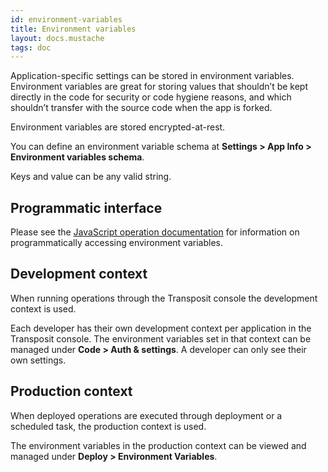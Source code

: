 ```yaml
---
id: environment-variables
title: Environment variables
layout: docs.mustache
tags: doc
---
```


Application-specific settings can be stored in environment variables. Environment variables are great for storing values that shouldn’t be kept directly in the code for security or code hygiene reasons, and which shouldn’t transfer with the source code when the app is forked.

Environment variables are stored encrypted-at-rest.

You can define an environment variable schema at **Settings &gt; App Info &gt; Environment variables schema**.

Keys and value can be any valid string.

## Programmatic interface

Please see the [JavaScript operation documentation](/docs/references/js-operations#environment-variables) for information on programmatically accessing environment variables.

## Development context

When running operations through the Transposit console the development context is used.

Each developer has their own development context per application in the Transposit console. The environment variables set in that context can be managed under **Code &gt; Auth &amp; settings**. A developer can only see their own settings.

## Production context

When deployed operations are executed through deployment or a scheduled task, the production context is used.

The environment variables in the production context can be viewed and managed under **Deploy &gt; Environment Variables**.
